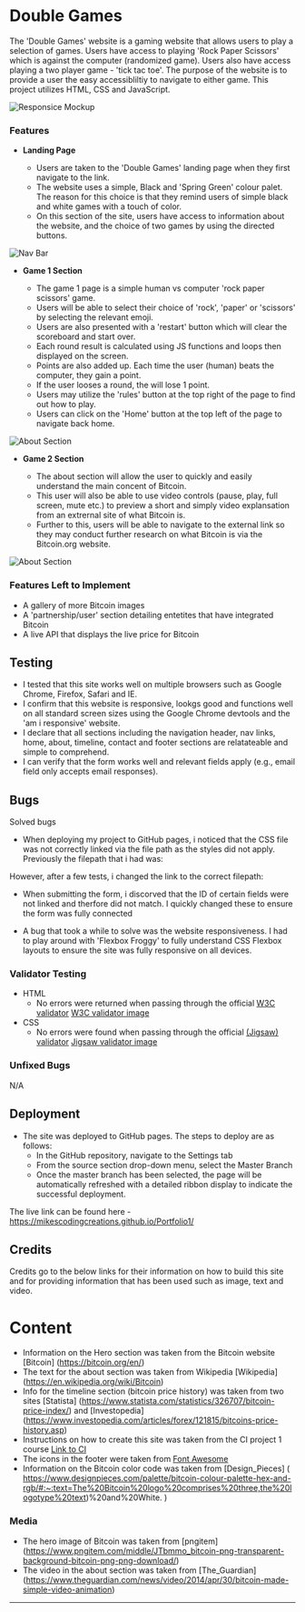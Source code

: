 <!-- 
Rock Emoji - https://emojipedia.org/rock/
Paper Emoji - https://emojipedia.org/roll-of-paper/
Scissors Emoji - https://emojipedia.org/scissors/
Restart Emoji - https://emojipedia.org/counterclockwise-arrows-button/
Person Emoji - https://emojipedia.org/person/
Computer Eomji - https://emojipedia.org/laptop/
X Emoji - https://emojipedia.org/cross-mark/
O Emoji - https://emojipedia.org/hollow-red-circle/
Favicon - https://icons8.com/icon/cGyNxHk0jrJM/controller

 -->


 # Double Games

The 'Double Games' website is a gaming website that allows users to play a selection of games.
Users have access to playing 'Rock Paper Scissors' which is against the computer (randomized game).
Users also have access playing a two player game - 'tick tac toe'.
The purpose of the website is to provide a user the easy accessibliltiy to navigate to either game.
This project utilizes HTML, CSS and JavaScript.

![Responsice Mockup](https://github.com/MikesCodingCreations/Portfolio1/blob/main/media/bitcoin_info_full_responsive_mockup.png)


### Features 

- __Landing Page__

  - Users are taken to the 'Double Games' landing page when they first navigate to the link.
  - The website uses a simple, Black and 'Spring Green' colour palet. The reason for this choice is that they remind users of simple black and white games with a touch of color.
  - On this section of the site, users have access to information about the website, and the choice of two games by using the directed buttons.

![Nav Bar](https://github.com/MikesCodingCreations/Portfolio1/blob/main/media/bitcoin_info_full_navbar.png)


- __Game 1 Section__

  - The game 1 page is a simple human vs computer 'rock paper scissors' game.
  - Users will be able to select their choice of 'rock', 'paper' or 'scissors' by selecting the relevant emoji.
  - Users are also presented with a 'restart' button which will clear the scoreboard and start over.
  - Each round result is calculated using JS functions and loops then displayed on the screen.
  - Points are also added up. Each time the user (human) beats the computer, they gain a point.
  - If the user looses a round, the will lose 1 point.
  - Users may utilize the 'rules' button at the top right of the page to find out how to play.
  - Users can click on the 'Home' button at the top left of the page to navigate back home.

![About Section](https://github.com/MikesCodingCreations/Portfolio1/blob/main/media/bitcoin_info_about_section.png)

- __Game 2 Section__

  - The about section will allow the user to quickly and easily understand the main concent of Bitcoin.
  - This user will also be able to use video controls (pause, play, full screen, mute etc.) to preview a short and simply video explansation from an extrernal site of what Bitcoin is. 
  - Further to this, users will be able to navigate to the external link so they may conduct further research on what Bitcoin is via the Bitcoin.org website.

![About Section](https://github.com/MikesCodingCreations/Portfolio1/blob/main/media/bitcoin_info_about_section.png)

### Features Left to Implement

- A gallery of more Bitcoin images
- A 'partnership/user' section detailing entetites that have integrated Bitcoin
- A live API that displays the live price for Bitcoin

## Testing 

- I tested that this site works well on multiple browsers such as Google Chrome, Firefox, Safari and IE.
- I confirm that this website is responsive, lookgs good and functions well on all standard screen sizes using the Google Chrome devtools and the 'am i responsive' website.
- I declare that all sections including the navigation header, nav links, home, about, timeline, contact and footer sections are relatateable and simple to comprehend.
- I can verify that the form works well and relevant fields apply (e.g., email field only accepts email responses).

## Bugs
Solved bugs
- When deploying my project to GitHub pages, i noticed that the CSS file was not correctly linked via the file path as the styles did not apply. Previously the filepath that i had was:
    <link rel="stylesheet" href="assets/style.css">
However, after a few tests, i changed the link to the correct filepath:
    <link rel="stylesheet" href="./assets/style.css">

- When submitting the form, i discorved that the ID of certain fields were not linked and therfore did not match. I quickly changed these to ensure the form was fully connected

- A bug that took a while to solve was the website responsiveness. I had to play around with 'Flexbox Froggy' to fully understand CSS Flexbox layouts to ensure the site was fully responsive on all devices.

### Validator Testing 

- HTML
  - No errors were returned when passing through the official 
  [W3C validator](https://validator.w3.org/nu/?doc=https%3A%2F%2Fmikescodingcreations.github.io%2FPortfolio1%2F)
  [W3C validator image](https://github.com/MikesCodingCreations/Portfolio1/blob/main/media/bitcoin_info_w3c_validator.png)
- CSS
  - No errors were found when passing through the official 
  [(Jigsaw) validator](https://jigsaw.w3.org/css-validator/validator?uri=https%3A%2F%2Fmikescodingcreations.github.io%2FPortfolio1%2F&profile=css3svg&usermedium=all&warning=1&vextwarning=&lang=en)
  [Jigsaw validator image](https://github.com/MikesCodingCreations/Portfolio1/blob/main/media/bitcoin_info_jigsaw_validator.png)

### Unfixed Bugs

N/A

## Deployment

- The site was deployed to GitHub pages. The steps to deploy are as follows: 
  - In the GitHub repository, navigate to the Settings tab 
  - From the source section drop-down menu, select the Master Branch
  - Once the master branch has been selected, the page will be automatically refreshed with a detailed ribbon display to indicate the successful deployment. 

The live link can be found here - https://mikescodingcreations.github.io/Portfolio1/ 


## Credits 

Credits go to the below links for their information on how to build this site and for providing information that has been used such as image, text and video.

# Content 

- Information on the Hero section was taken from the Bitcoin website [Bitcoin] (https://bitcoin.org/en/)
- The text for the about section was taken from Wikipedia [Wikipedia] (https://en.wikipedia.org/wiki/Bitcoin)
- Info for the timeline section (bitcoin price history) was taken from two sites 
    [Statista] (https://www.statista.com/statistics/326707/bitcoin-price-index/) 
    and [Investopedia] (https://www.investopedia.com/articles/forex/121815/bitcoins-price-history.asp)
- Instructions on how to create this site was taken from the CI project 1 course [Link to CI](https://codeinstitute.net/)
- The icons in the footer were taken from [Font Awesome](https://fontawesome.com/)
- Information on the Bitcoin color code was taken from [Design_Pieces] ( https://www.designpieces.com/palette/bitcoin-colour-palette-hex-and-rgb/#:~:text=The%20Bitcoin%20logo%20comprises%20three,the%20logotype%20text)%20and%20White. )


### Media

- The hero image of Bitcoin was taken from [pngitem] (https://www.pngitem.com/middle/JTbmmo_bitcoin-png-transparent-background-bitcoin-png-png-download/)
- The video in the about section was taken from [The_Guardian] (https://www.theguardian.com/news/video/2014/apr/30/bitcoin-made-simple-video-animation)

---

